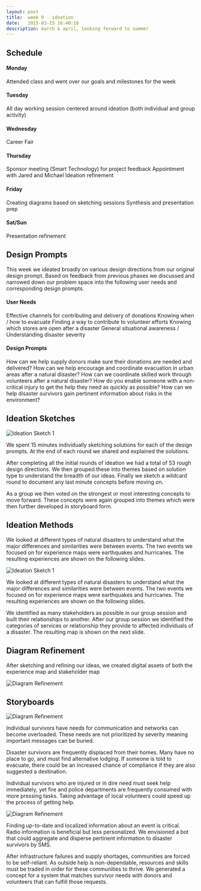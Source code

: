 ```yaml
---
layout: post
title:  week 0 - ideation
date:   2015-03-15 16:40:16
description: march & april, looking forward to summer
---
```

## Schedule  

#### Monday
Attended class and went over our goals and milestones for the week

#### Tuesday
All day working session centered around ideation (both individual and group activity)

#### Wednesday
Career Fair

#### Thursday
Sponsor meeting (Smart Technology) for project feedback
Appointment with Jared and Michael 
Ideation refinement

#### Friday
Creating diagrams based on sketching sessions
Synthesis and presentation prep

#### Sat/Sun
Presentation refinement

## Design Prompts  

This week we ideated broadly on various design directions from our original design prompt. Based on feedback from previous phases we discussed and narrowed down our problem space into the following user needs and corresponding design prompts.

#### User Needs
Effective channels for contributing and delivery of donations
Knowing when / how to evacuate
Finding a way to contribute to volunteer efforts
Knowing which stores are open after a disaster
General situational awareness / Understanding disaster severity

#### Design Prompts
How can we help supply donors make sure their donations are needed and delivered?
How can we help encourage and coordinate evacuation in urban areas after a natural disaster?
How can we coordinate skilled work through volunteers after a natural disaster?
How do you enable someone with a non-critical injury to get the help they need as quickly as possible?
How can we help disaster survivors gain pertinent information about risks in the environment?

## Ideation Sketches
![Ideation Sketch 1](../../../img/week-0/ideationProcess1.png)

We spent 15 minutes individually sketching solutions for each of the design prompts. At the end of each round we shared and explained the solutions.  

After completing all the initial rounds of ideation we had a total of 53 rough design directions. We then grouped these into themes based on solution type to understand the breadth of our ideas. Finally we sketch a wildcard round to document any last minute concepts before moving on.  

As a group we then voted on the strongest or most interesting concepts to move forward. These concepts were again grouped into themes which were then further developed in storyboard form.  

## Ideation Methods

We looked at different types of natural disasters to understand what the major differences and similarities were between events. The two events we focused on for experience maps were earthquakes and hurricanes. The resulting experiences are shown on the following slides.

![Ideation Sketch 1](../../../img/week-0/ideationProcess2.png)

We looked at different types of natural disasters to understand what the major differences and similarities were between events. The two events we focused on for experience maps were earthquakes and hurricanes. The resulting experiences are shown on the following slides.  

We identified as many stakeholders as possible in our group session and built their relationships to another. After our group session we identified the categories of services or relationship they provide to affected individuals of a disaster. The resulting map is shown on the next slide.

## Diagram Refinement

After sketching and refining our ideas, we created digital assets of both the experience map and stakeholder map

![Diagram Refinement](../../../img/week-0/ideationDiagrams1.png)

## Storyboards

![Diagram Refinement](../../../img/week-0/ideationConcepts1.png)

Individual survivors have needs for communication and networks can become overloaded. These needs are not prioritized by severity meaning important messages can be buried.  

Disaster survivors are frequently displaced from their homes. Many have no place to go, and must find alternative lodging. If someone is told to evacuate, there could be an increased chance of compliance if they are also suggested a destination.  

Individual survivors who are injured or in dire need must seek help immediately, yet fire and police departments are frequently consumed with more pressing tasks. Taking advantage of local volunteers could speed up the process of getting help.  

![Diagram Refinement](../../../img/week-0/ideationConcepts2.png)

Finding up-to-date and localized information about an event is critical. Radio information is beneficial but less personalized. We envisioned a bot that could aggregate and disperse pertinent information to disaster survivors by SMS.  

After infrastructure failures and supply shortages, communities are forced to be self-reliant. As outside help is non-dependable, resources and skills must be traded in order for these communities to thrive. We generated a concept for a system that matches survivor needs with donors and volunteers that can fulfill those requests.
